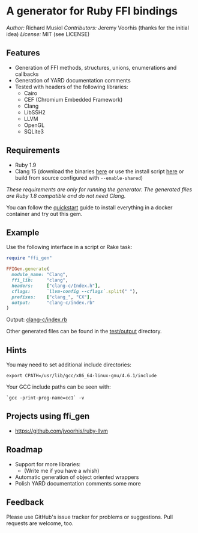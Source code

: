 # A generator for Ruby FFI bindings

*Author:* Richard Musiol
*Contributors:* Jeremy Voorhis (thanks for the initial idea)
*License:* MIT (see LICENSE)


## Features

* Generation of FFI methods, structures, unions, enumerations and callbacks
* Generation of YARD documentation comments
* Tested with headers of the following libraries:
  * Cairo
  * CEF (Chromium Embedded Framework)
  * Clang
  * LibSSH2
  * LLVM
  * OpenGL
  * SQLite3


## Requirements

* Ruby 1.9
* Clang 15 (download the binaries [here](http://llvm.org/releases/download.html) or use the install script [here](https://apt.llvm.org) or build from source configured with ``--enable-shared``)

*These requirements are only for running the generator. The generated files are Ruby 1.8 compatible and do not need Clang.*

You can follow the [quickstart](quickstart.md) guide to install everything in a docker container and try out this gem.


## Example

Use the following interface in a script or Rake task:

```ruby
require "ffi_gen"

FFIGen.generate(
  module_name: "Clang",
  ffi_lib:     "clang",
  headers:     ["clang-c/Index.h"],
  cflags:      `llvm-config --cflags`.split(" "),
  prefixes:    ["clang_", "CX"],
  output:      "clang-c/index.rb"
)
```

Output: [clang-c/index.rb](https://github.com/neelance/ffi_gen/blob/master/test/output/clang-c/Index.rb)

Other generated files can be found in the [test/output](https://github.com/neelance/ffi_gen/tree/master/test/output) directory.


## Hints

You may need to set additional include directories:

```
export CPATH=/usr/lib/gcc/x86_64-linux-gnu/4.6.1/include
```

Your GCC include paths can be seen with:

```
`gcc -print-prog-name=cc1` -v
```


## Projects using ffi_gen

* https://github.com/jvoorhis/ruby-llvm


## Roadmap

* Support for more libraries:
  * (Write me if you have a whish)
* Automatic generation of object oriented wrappers
* Polish YARD documentation comments some more


## Feedback

Please use GitHub's issue tracker for problems or suggestions. Pull requests are welcome, too.
